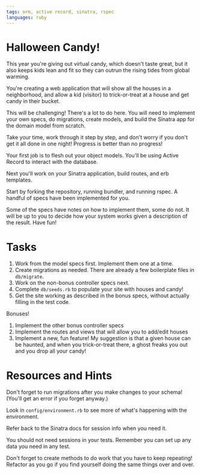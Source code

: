 ```yaml
---
tags: orm, active record, sinatra, rspec
languages: ruby
---
```


# Halloween Candy!

This year you're giving out virtual candy, which doesn't taste great,
but it also keeps kids lean and fit so they can outrun the rising tides
from global warming.

You're creating a web application that will show all the houses in a
neighborhood, and allow a kid (visitor) to trick-or-treat at a house and
get candy in their bucket.

This will be challenging! There's a lot to do here. You will need to
implement your own specs, do migrations, create models, and build the
Sinatra app for the domain model from scratch.

Take your time, work through it step by step, and don't worry if you
don't get it all done in one night! Progress is better than no progress!

Your first job is to flesh out your object models. You'll be using Active Record to interact with the database.

Next you'll work on your Sinatra application, build routes, and erb
templates.

Start by forking the repository, running bundler, and running rspec. A
handful of specs have been implemented for you.

Some of the specs have notes on how to implement them, some do not. It
will be up to you to decide how your system works given a description of
the result. Have fun!

# Tasks

1. Work from the model specs first. Implement them one at a time.
2. Create migrations as needed. There are already a few boilerplate files in `db/migrate`.
3. Work on the non-bonus controller specs next.
4. Complete `db/seeds.rb` to populate your site with houses and candy!
5. Get the site working as described in the bonus specs, without
   actually filling in the test code.

Bonuses!

1. Implement the other bonus controller specs
2. Implement the routes and views that will allow you to add/edit houses
3. Implement a new, fun feature! My suggestion is that a given house can
   be haunted, and when you trick-or-treat there, a ghost freaks you out and you drop all your candy!

# Resources and Hints

Don't forget to run migrations after you make changes to your schema! (You'll get an error if you forget anyway.)

Look in `config/environment.rb` to see more of what's happening with the
environment.

Refer back to the Sinatra docs for session info when you need it.

You should not need sessions in your tests. Remember you can set up any
data you need in any test.

Don't forget to create methods to do work that you have to keep
repeating! Refactor as you go if you find yourself doing the same things
over and over.